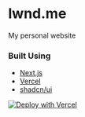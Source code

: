 # lwnd.me

My personal website

### Built Using
* [Next.js](https://nextjs.org/)
* [Vercel](https://vercel.com/)
* [shadcn/ui](https://ui.shadcn.com/)

[![Deploy with Vercel](https://vercel.com/button)](https://vercel.com/new/git/external?repository-url=https%3A%2F%2Fgithub.com%2Flawandothman%2Flwnd.me)
